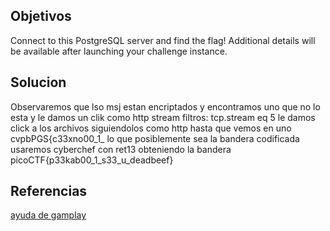 ## Objetivos
Connect to this PostgreSQL server and find the flag!
Additional details will be available after launching your challenge instance.
## Solucion
Observaremos que lso msj estan encriptados y encontramos uno que no lo esta y le damos un clik como http stream
filtros: tcp.stream eq 5 le damos click a los archivos siguiendolos
como http hasta que vemos  en uno cvpbPGS{c33xno00_1_ lo que posiblemente sea la bandera codificada
usaremos cyberchef con ret13 
obteniendo la bandera picoCTF{p33kab00_1_s33_u_deadbeef}

## Referencias
[ayuda de gamplay](https://www.youtube.com/watch?v=0Btqp9ew9dE)